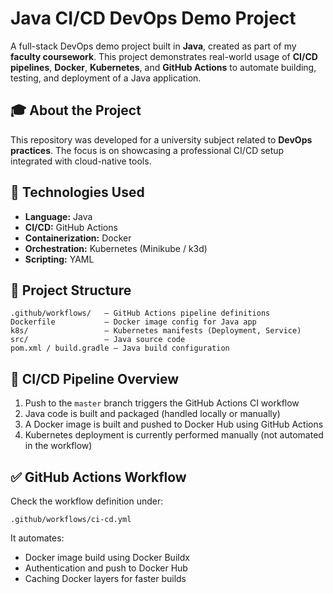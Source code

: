 # Java CI/CD DevOps Demo Project

A full-stack DevOps demo project built in **Java**, created as part of my **faculty coursework**. This project demonstrates real-world usage of **CI/CD pipelines**, **Docker**, **Kubernetes**, and **GitHub Actions** to automate building, testing, and deployment of a Java application.

## 🎓 About the Project

This repository was developed for a university subject related to **DevOps practices**. The focus is on showcasing a professional CI/CD setup integrated with cloud-native tools.

## 🧰 Technologies Used

- **Language:** Java
- **CI/CD:** GitHub Actions
- **Containerization:** Docker
- **Orchestration:** Kubernetes (Minikube / k3d)
- **Scripting:** YAML

## 📁 Project Structure

```
.github/workflows/   — GitHub Actions pipeline definitions  
Dockerfile           — Docker image config for Java app  
k8s/                 — Kubernetes manifests (Deployment, Service)  
src/                 — Java source code  
pom.xml / build.gradle — Java build configuration  
```

## 🔄 CI/CD Pipeline Overview

1. Push to the `master` branch triggers the GitHub Actions CI workflow  
2. Java code is built and packaged (handled locally or manually)  
3. A Docker image is built and pushed to Docker Hub using GitHub Actions  
4. Kubernetes deployment is currently performed manually (not automated in the workflow)


## ✅ GitHub Actions Workflow

Check the workflow definition under:

```
.github/workflows/ci-cd.yml
```

It automates:
- Docker image build using Docker Buildx
- Authentication and push to Docker Hub
- Caching Docker layers for faster builds




